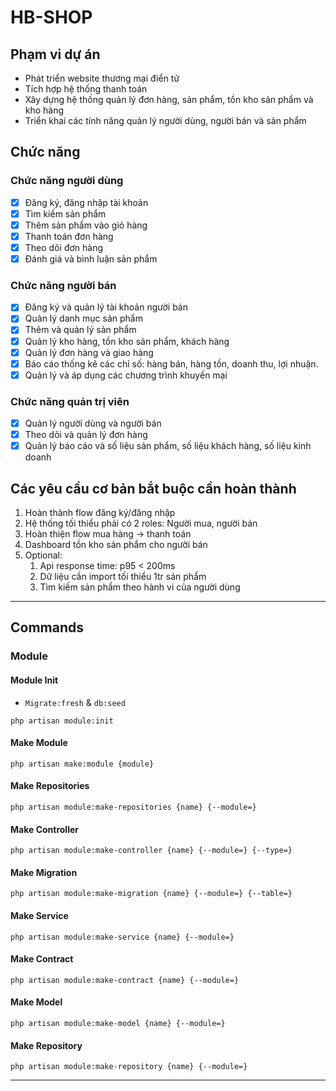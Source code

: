 # HB-SHOP

## Phạm vi dự án
- Phát triển website thương mại điển tử
- Tích hợp hệ thống thanh toán
- Xây dựng hệ thống quản lý đơn hàng, sản phẩm, tồn kho sản phẩm và kho hàng
- Triển khai các tính năng quản lý người dùng, người bán và sản phẩm

## Chức năng
### Chức năng người dùng
- [x] Đăng ký, đăng nhập tài khoản
- [x] Tìm kiếm sản phẩm
- [x] Thêm sản phẩm vào giỏ hàng
- [x] Thanh toán đơn hàng
- [x] Theo dõi đơn hàng
- [x] Đánh giá và bình luận sản phẩm

### Chức năng người bán
- [x] Đăng ký và quản lý tài khoản người bán
- [x] Quản lý danh mục sản phẩm
- [x] Thêm và quản lý sản phẩm
- [x] Quản lý kho hàng, tồn kho sản phẩm, khách hàng
- [x] Quản lý đơn hàng và giao hàng
- [x] Báo cáo thống kê các chỉ số: hàng bán, hàng tồn, doanh thu, lợi nhuận.
- [x] Quản lý và áp dụng các chương trình khuyến mại

### Chức năng quản trị viên
- [x] Quản lý người dùng và người bán
- [x] Theo dõi và quản lý đơn hàng
- [x] Quản lý báo cáo và số liệu sản phẩm, số liệu khách hàng, số liệu kinh doanh

## Các yêu cầu cơ bản bắt buộc cần hoàn thành
1. Hoàn thành flow đăng ký/đăng nhập
2. Hệ thống tối thiểu phải có 2 roles: Người mua, người bán
3. Hoàn thiện flow mua hàng → thanh toán
4. Dashboard tồn kho sản phẩm cho người bán
5. Optional:
    1. Api response time: p95 < 200ms
    2. Dữ liệu cần import tối thiểu 1tr sản phẩm
    3. Tìm kiếm sản phẩm theo hành vi của người dùng



-----

## Commands
### Module

#### Module Init
- `Migrate:fresh` & `db:seed`
```shell
php artisan module:init
```

#### Make Module
```shell
php artisan make:module {module}
```

#### Make Repositories
```shell
php artisan module:make-repositories {name} {--module=}
```

#### Make Controller
```shell
php artisan module:make-controller {name} {--module=} {--type=}
```

#### Make Migration
```shell
php artisan module:make-migration {name} {--module=} {--table=}
```

#### Make Service

```shell
php artisan module:make-service {name} {--module=}
```

#### Make Contract

```shell
php artisan module:make-contract {name} {--module=}
```

#### Make Model
```shell
php artisan module:make-model {name} {--module=}
```

#### Make Repository
```shell
php artisan module:make-repository {name} {--module=}
```




































----









